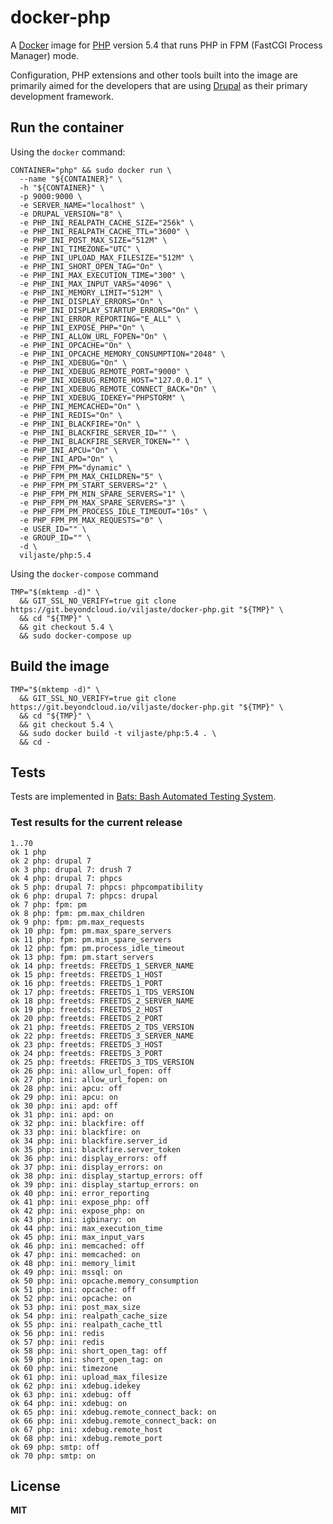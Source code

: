 # docker-php

A [Docker](https://docker.com/) image for [PHP](http://php.net/) version 5.4 that runs PHP in FPM (FastCGI Process Manager) mode.

Configuration, PHP extensions and other tools built into the image are primarily aimed for the developers that are using [Drupal](https://www.drupal.org/) as their primary development framework.

## Run the container

Using the `docker` command:

    CONTAINER="php" && sudo docker run \
      --name "${CONTAINER}" \
      -h "${CONTAINER}" \
      -p 9000:9000 \
      -e SERVER_NAME="localhost" \
      -e DRUPAL_VERSION="8" \
      -e PHP_INI_REALPATH_CACHE_SIZE="256k" \
      -e PHP_INI_REALPATH_CACHE_TTL="3600" \
      -e PHP_INI_POST_MAX_SIZE="512M" \
      -e PHP_INI_TIMEZONE="UTC" \
      -e PHP_INI_UPLOAD_MAX_FILESIZE="512M" \
      -e PHP_INI_SHORT_OPEN_TAG="On" \
      -e PHP_INI_MAX_EXECUTION_TIME="300" \
      -e PHP_INI_MAX_INPUT_VARS="4096" \
      -e PHP_INI_MEMORY_LIMIT="512M" \
      -e PHP_INI_DISPLAY_ERRORS="On" \
      -e PHP_INI_DISPLAY_STARTUP_ERRORS="On" \
      -e PHP_INI_ERROR_REPORTING="E_ALL" \
      -e PHP_INI_EXPOSE_PHP="On" \
      -e PHP_INI_ALLOW_URL_FOPEN="On" \
      -e PHP_INI_OPCACHE="On" \
      -e PHP_INI_OPCACHE_MEMORY_CONSUMPTION="2048" \
      -e PHP_INI_XDEBUG="On" \
      -e PHP_INI_XDEBUG_REMOTE_PORT="9000" \
      -e PHP_INI_XDEBUG_REMOTE_HOST="127.0.0.1" \
      -e PHP_INI_XDEBUG_REMOTE_CONNECT_BACK="On" \
      -e PHP_INI_XDEBUG_IDEKEY="PHPSTORM" \
      -e PHP_INI_MEMCACHED="On" \
      -e PHP_INI_REDIS="On" \
      -e PHP_INI_BLACKFIRE="On" \
      -e PHP_INI_BLACKFIRE_SERVER_ID="" \
      -e PHP_INI_BLACKFIRE_SERVER_TOKEN="" \
      -e PHP_INI_APCU="On" \
      -e PHP_INI_APD="On" \
      -e PHP_FPM_PM="dynamic" \
      -e PHP_FPM_PM_MAX_CHILDREN="5" \
      -e PHP_FPM_PM_START_SERVERS="2" \
      -e PHP_FPM_PM_MIN_SPARE_SERVERS="1" \
      -e PHP_FPM_PM_MAX_SPARE_SERVERS="3" \
      -e PHP_FPM_PM_PROCESS_IDLE_TIMEOUT="10s" \
      -e PHP_FPM_PM_MAX_REQUESTS="0" \
      -e USER_ID="" \
      -e GROUP_ID="" \
      -d \
      viljaste/php:5.4

Using the `docker-compose` command

    TMP="$(mktemp -d)" \
      && GIT_SSL_NO_VERIFY=true git clone https://git.beyondcloud.io/viljaste/docker-php.git "${TMP}" \
      && cd "${TMP}" \
      && git checkout 5.4 \
      && sudo docker-compose up

## Build the image

    TMP="$(mktemp -d)" \
      && GIT_SSL_NO_VERIFY=true git clone https://git.beyondcloud.io/viljaste/docker-php.git "${TMP}" \
      && cd "${TMP}" \
      && git checkout 5.4 \
      && sudo docker build -t viljaste/php:5.4 . \
      && cd -

## Tests

Tests are implemented in [Bats: Bash Automated Testing System](https://github.com/sstephenson/bats).

### Test results for the current release

    1..70
    ok 1 php
    ok 2 php: drupal 7
    ok 3 php: drupal 7: drush 7
    ok 4 php: drupal 7: phpcs
    ok 5 php: drupal 7: phpcs: phpcompatibility
    ok 6 php: drupal 7: phpcs: drupal
    ok 7 php: fpm: pm
    ok 8 php: fpm: pm.max_children
    ok 9 php: fpm: pm.max_requests
    ok 10 php: fpm: pm.max_spare_servers
    ok 11 php: fpm: pm.min_spare_servers
    ok 12 php: fpm: pm.process_idle_timeout
    ok 13 php: fpm: pm.start_servers
    ok 14 php: freetds: FREETDS_1_SERVER_NAME
    ok 15 php: freetds: FREETDS_1_HOST
    ok 16 php: freetds: FREETDS_1_PORT
    ok 17 php: freetds: FREETDS_1_TDS_VERSION
    ok 18 php: freetds: FREETDS_2_SERVER_NAME
    ok 19 php: freetds: FREETDS_2_HOST
    ok 20 php: freetds: FREETDS_2_PORT
    ok 21 php: freetds: FREETDS_2_TDS_VERSION
    ok 22 php: freetds: FREETDS_3_SERVER_NAME
    ok 23 php: freetds: FREETDS_3_HOST
    ok 24 php: freetds: FREETDS_3_PORT
    ok 25 php: freetds: FREETDS_3_TDS_VERSION
    ok 26 php: ini: allow_url_fopen: off
    ok 27 php: ini: allow_url_fopen: on
    ok 28 php: ini: apcu: off
    ok 29 php: ini: apcu: on
    ok 30 php: ini: apd: off
    ok 31 php: ini: apd: on
    ok 32 php: ini: blackfire: off
    ok 33 php: ini: blackfire: on
    ok 34 php: ini: blackfire.server_id
    ok 35 php: ini: blackfire.server_token
    ok 36 php: ini: display_errors: off
    ok 37 php: ini: display_errors: on
    ok 38 php: ini: display_startup_errors: off
    ok 39 php: ini: display_startup_errors: on
    ok 40 php: ini: error_reporting
    ok 41 php: ini: expose_php: off
    ok 42 php: ini: expose_php: on
    ok 43 php: ini: igbinary: on
    ok 44 php: ini: max_execution_time
    ok 45 php: ini: max_input_vars
    ok 46 php: ini: memcached: off
    ok 47 php: ini: memcached: on
    ok 48 php: ini: memory_limit
    ok 49 php: ini: mssql: on
    ok 50 php: ini: opcache.memory_consumption
    ok 51 php: ini: opcache: off
    ok 52 php: ini: opcache: on
    ok 53 php: ini: post_max_size
    ok 54 php: ini: realpath_cache_size
    ok 55 php: ini: realpath_cache_ttl
    ok 56 php: ini: redis
    ok 57 php: ini: redis
    ok 58 php: ini: short_open_tag: off
    ok 59 php: ini: short_open_tag: on
    ok 60 php: ini: timezone
    ok 61 php: ini: upload_max_filesize
    ok 62 php: ini: xdebug.idekey
    ok 63 php: ini: xdebug: off
    ok 64 php: ini: xdebug: on
    ok 65 php: ini: xdebug.remote_connect_back: on
    ok 66 php: ini: xdebug.remote_connect_back: on
    ok 67 php: ini: xdebug.remote_host
    ok 68 php: ini: xdebug.remote_port
    ok 69 php: smtp: off
    ok 70 php: smtp: on

## License

**MIT**
